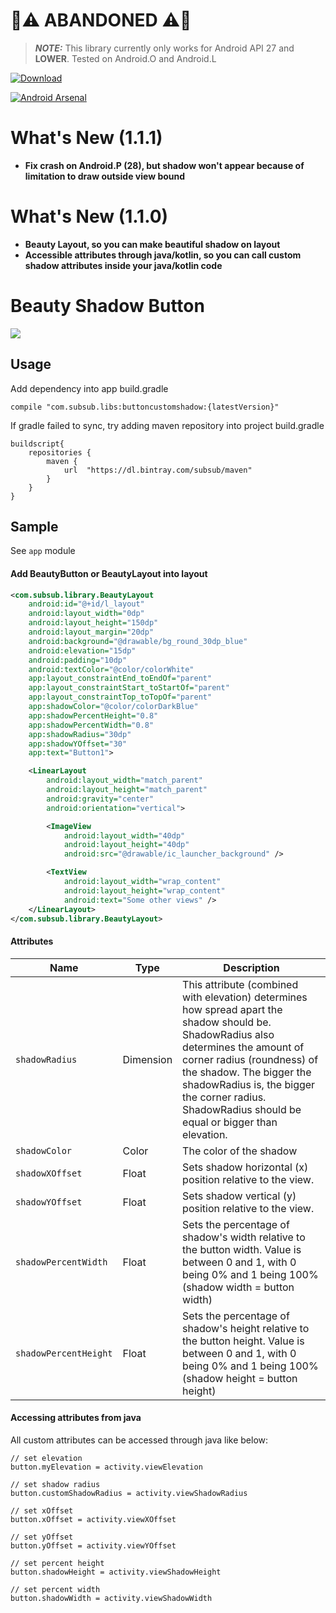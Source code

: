 # 🚨⚠️ ABANDONED ⚠️🚨


>**_NOTE:_**  This library currently only works for Android API 27 and **LOWER**. Tested on Android.O and Android.L

[ ![Download](https://api.bintray.com/packages/subsub/maven/buttoncustomshadow/images/download.svg) ](https://bintray.com/subsub/maven/buttoncustomshadow/_latestVersion)

[![Android Arsenal](https://img.shields.io/badge/Android%20Arsenal-Beauty%20Color%20Shadow%20Button-brightgreen.svg?style=flat)](https://android-arsenal.com/details/1/7165)



# What's New (1.1.1)
- **Fix crash on Android.P (28), but shadow won't appear because of limitation to draw outside view bound**

# What's New (1.1.0)
- **Beauty Layout, so you can make beautiful shadow on layout**
- **Accessible attributes through java/kotlin, so you can call custom shadow attributes inside your java/kotlin code**






# Beauty Shadow Button


![](capture.png)

## Usage
Add dependency into app build.gradle
```
compile "com.subsub.libs:buttoncustomshadow:{latestVersion}"
```

If gradle failed to sync, try adding maven repository into project build.gradle
```
buildscript{
    repositories {
        maven {
            url  "https://dl.bintray.com/subsub/maven" 
        }
    }
}
```

## Sample
See `app` module

#### Add BeautyButton or BeautyLayout into layout
```xml
<com.subsub.library.BeautyLayout
    android:id="@+id/l_layout"
    android:layout_width="0dp"
    android:layout_height="150dp"
    android:layout_margin="20dp"
    android:background="@drawable/bg_round_30dp_blue"
    android:elevation="15dp"
    android:padding="10dp"
    android:textColor="@color/colorWhite"
    app:layout_constraintEnd_toEndOf="parent"
    app:layout_constraintStart_toStartOf="parent"
    app:layout_constraintTop_toTopOf="parent"
    app:shadowColor="@color/colorDarkBlue"
    app:shadowPercentHeight="0.8"
    app:shadowPercentWidth="0.8"
    app:shadowRadius="30dp"
    app:shadowYOffset="30"
    app:text="Button1">

    <LinearLayout
        android:layout_width="match_parent"
        android:layout_height="match_parent"
        android:gravity="center"
        android:orientation="vertical">

        <ImageView
            android:layout_width="40dp"
            android:layout_height="40dp"
            android:src="@drawable/ic_launcher_background" />

        <TextView
            android:layout_width="wrap_content"
            android:layout_height="wrap_content"
            android:text="Some other views" />
    </LinearLayout>
</com.subsub.library.BeautyLayout>
```


#### Attributes
Name | Type | Description
--- | --- | ---
`shadowRadius` | Dimension | This attribute (combined with elevation) determines how spread apart the shadow should be. ShadowRadius also determines the amount of corner radius (roundness) of the shadow. The bigger the shadowRadius is, the bigger the corner radius. ShadowRadius should be equal or bigger than elevation.
`shadowColor` | Color | The color of the shadow
`shadowXOffset` | Float | Sets shadow horizontal (x) position relative to the view.
`shadowYOffset` | Float | Sets shadow vertical (y) position relative to the view.
`shadowPercentWidth` | Float | Sets the percentage of shadow's width relative to the button width. Value is between 0 and 1, with 0 being 0% and 1 being 100% (shadow width = button width)
`shadowPercentHeight` | Float | Sets the percentage of shadow's height relative to the button height. Value is between 0 and 1, with 0 being 0% and 1 being 100% (shadow height = button height)

#### Accessing attributes from java
All custom attributes can be accessed through java like below:
```
// set elevation
button.myElevation = activity.viewElevation

// set shadow radius
button.customShadowRadius = activity.viewShadowRadius

// set xOffset
button.xOffset = activity.viewXOffset

// set yOffset
button.yOffset = activity.viewYOffset

// set percent height
button.shadowHeight = activity.viewShadowHeight

// set percent width
button.shadowWidth = activity.viewShadowWidth
```
